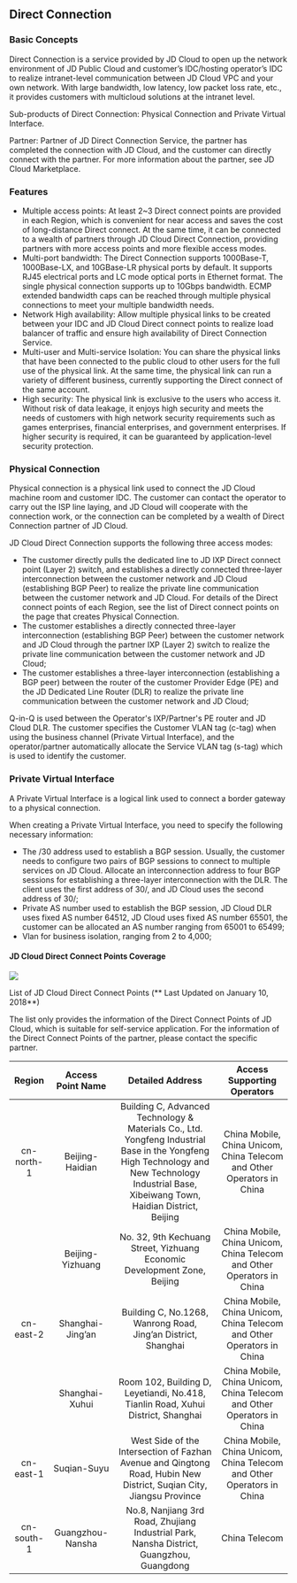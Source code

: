 ## **Direct Connection**

### **Basic Concepts**

Direct Connection is a service provided by JD Cloud to open up the network environment of JD Public Cloud and customer’s IDC/hosting operator’s IDC to realize intranet-level communication between JD Cloud VPC and your own network. With large bandwidth, low latency, low packet loss rate, etc., it provides customers with multicloud solutions at the intranet level.

Sub-products of Direct Connection: Physical Connection and Private Virtual Interface.

Partner: Partner of JD Direct Connection Service, the partner has completed the connection with JD Cloud, and the customer can directly connect with the partner. For more information about the partner, see JD Cloud Marketplace.



### **Features**

- Multiple access points: At least 2~3 Direct connect points are provided in each Region, which is convenient for near access and saves the cost of long-distance Direct connect. At the same time, it can be connected to a wealth of partners through JD Cloud Direct Connection, providing partners with more access points and more flexible access modes.
- Multi-port bandwidth: The Direct Connection supports 1000Base-T, 1000Base-LX, and 10GBase-LR physical ports by default. It supports RJ45 electrical ports and LC mode optical ports in Ethernet format. The single physical connection supports up to 10Gbps bandwidth. ECMP extended bandwidth caps can be reached through multiple physical connections to meet your multiple bandwidth needs.
- Network High availability: Allow multiple physical links to be created between your IDC and JD Cloud Direct connect points to realize load balancer of traffic and ensure high availability of Direct Connection Service.
- Multi-user and Multi-service Isolation: You can share the physical links that have been connected to the public cloud to other users for the full use of the physical link. At the same time, the physical link can run a variety of different business, currently supporting the Direct connect of the same account.
- High security: The physical link is exclusive to the users who access it. Without risk of data leakage, it enjoys high security and meets the needs of customers with high network security requirements such as games enterprises, financial enterprises, and government enterprises. If higher security is required, it can be guaranteed by application-level security protection.



### **Physical Connection**

Physical connection is a physical link used to connect the JD Cloud machine room and customer IDC. The customer can contact the operator to carry out the ISP line laying, and JD Cloud will cooperate with the connection work, or the connection can be completed by a wealth of Direct Connection partner of JD Cloud.

JD Cloud Direct Connection supports the following three access modes:

- The customer directly pulls the dedicated line to JD IXP Direct connect point (Layer 2) switch, and establishes a directly connected three-layer interconnection between the customer network and JD Cloud (establishing BGP Peer) to realize the private line communication between the customer network and JD Cloud. For details of the Direct connect points of each Region, see the list of Direct connect points on the page that creates Physical Connection.
- The customer establishes a directly connected three-layer interconnection (establishing BGP Peer) between the customer network and JD Cloud through the partner IXP (Layer 2) switch to realize the private line communication between the customer network and JD Cloud;
- The customer establishes a three-layer interconnection (establishing a BGP peer) between the router of the customer Provider Edge (PE) and the JD Dedicated Line Router (DLR) to realize the private line communication between the customer network and JD Cloud;

Q-in-Q is used between the Operator's IXP/Partner's PE router and JD Cloud DLR. The customer specifies the Customer VLAN tag (c-tag) when using the business channel (Private Virtual Interface), and the operator/partner automatically allocate the Service VLAN tag (s-tag) which is used to identify the customer.



### **Private Virtual Interface**

A Private Virtual Interface is a logical link used to connect a border gateway to a physical connection.

When creating a Private Virtual Interface, you need to specify the following necessary information:

- The /30 address used to establish a BGP session. Usually, the customer needs to configure two pairs of BGP sessions to connect to multiple services on JD Cloud. Allocate an interconnection address to four BGP sessions for establishing a three-layer interconnection with the DLR. The client uses the first address of 30/, and JD Cloud uses the second address of 30/;
- Private AS number used to establish the BGP session, JD Cloud DLR uses fixed AS number 64512, JD Cloud uses fixed AS number 65501, the customer can be allocated an AS number ranging from 65001 to 65499;
- Vlan for business isolation, ranging from 2 to 4,000;



#### **JD Cloud Direct Connect Points Coverage**

![](/image/Networking/Direct-Connect-Service/IXP-Location.png)



List of JD Cloud Direct Connect Points (** Last Updated on January 10, 2018**)

The list only provides the information of the Direct Connect Points of JD Cloud, which is suitable for self-service application. For the information of the Direct Connect Points of the partner, please contact the specific partner.

| **Region**  | **Access Point Name** |                   **Detailed Address**                    |            Access Supporting Operators            |
| :-------: | :------------: | :-----------------------------------------------: | :------------------------------------: |
| cn-north-1 | Beijing-Haidian      | Building C, Advanced Technology & Materials Co., Ltd. Yongfeng Industrial Base in the Yongfeng High Technology and New Technology Industrial Base, Xibeiwang Town, Haidian District, Beijing | China Mobile, China Unicom, China Telecom and Other Operators in China |
|           |   Beijing-Yizhuang    |          No. 32, 9th Kechuang Street, Yizhuang Economic Development Zone, Beijing           | China Mobile, China Unicom, China Telecom and Other Operators in China |
| cn-east-2 |   Shanghai-Jing’an    |            Building C, No.1268, Wanrong Road, Jing’an District, Shanghai            | China Mobile, China Unicom, China Telecom and Other Operators in China |
|           |   Shanghai-Xuhui    |      Room 102, Building D, Leyetiandi, No.418, Tianlin Road, Xuhui District, Shanghai      | China Mobile, China Unicom, China Telecom and Other Operators in China |
| cn-east-1 | Suqian-Suyu      | West Side of the Intersection of Fazhan Avenue and Qingtong Road, Hubin New District, Suqian City, Jiangsu Province    | China Mobile, China Unicom, China Telecom and Other Operators in China |
| cn-south-1 | Guangzhou-Nansha      | No.8, Nanjiang 3rd Road, Zhujiang Industrial Park, Nansha District, Guangzhou, Guangdong           |                China Telecom                |




